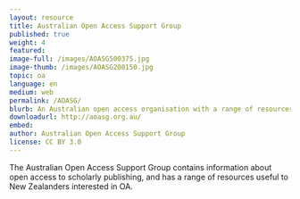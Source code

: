 ```yaml
---
layout: resource
title: Australian Open Access Support Group
published: true
weight: 4
featured: 
image-full: /images/AOASG500375.jpg
image-thumb: /images/AOASG200150.jpg
topic: oa
language: en
medium: web
permalink: /AOASG/
blurb: An Australian open access organisation with a range of resources on open access. 
downloadurl: http://aoasg.org.au/
embed:
author: Australian Open Access Support Group
license: CC BY 3.0
---
```


The Australian Open Access Support Group contains information about open access to scholarly publishing, and has a range of resources useful to New Zealanders interested in OA. 
